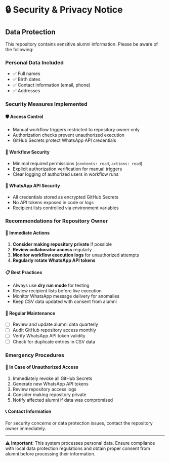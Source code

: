 # 🔒 Security & Privacy Notice

## Data Protection

This repository contains sensitive alumni information. Please be aware of the following:

### Personal Data Included

- ✅ Full names
- ✅ Birth dates
- ✅ Contact information (email, phone)
- ✅ Addresses

### Security Measures Implemented

#### 🛡️ **Access Control**

- Manual workflow triggers restricted to repository owner only
- Authorization checks prevent unauthorized execution
- GitHub Secrets protect WhatsApp API credentials

#### 🔐 **Workflow Security**

- Minimal required permissions (`contents: read`, `actions: read`)
- Explicit authorization verification for manual triggers
- Clear logging of authorized users in workflow runs

#### 📱 **WhatsApp API Security**

- All credentials stored as encrypted GitHub Secrets
- No API tokens exposed in code or logs
- Recipient lists controlled via environment variables

### Recommendations for Repository Owner

#### 🚨 **Immediate Actions**

1. **Consider making repository private** if possible
2. **Review collaborator access** regularly
3. **Monitor workflow execution logs** for unauthorized attempts
4. **Regularly rotate WhatsApp API tokens**

#### 📋 **Best Practices**

- Always use **dry run mode** for testing
- Review recipient lists before live execution
- Monitor WhatsApp message delivery for anomalies
- Keep CSV data updated with consent from alumni

#### 🔄 **Regular Maintenance**

- [ ] Review and update alumni data quarterly
- [ ] Audit GitHub repository access monthly
- [ ] Verify WhatsApp API token validity
- [ ] Check for duplicate entries in CSV data

### Emergency Procedures

#### 🚨 **In Case of Unauthorized Access**

1. Immediately revoke all GitHub Secrets
2. Generate new WhatsApp API tokens
3. Review repository access logs
4. Consider making repository private
5. Notify affected alumni if data was compromised

#### 📞 **Contact Information**

For security concerns or data protection issues, contact the repository owner immediately.

---

⚠️ **Important**: This system processes personal data. Ensure compliance with local data protection regulations and obtain proper consent from alumni before processing their information.
